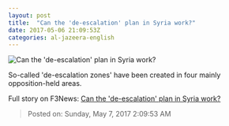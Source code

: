 ```yaml
---
layout: post
title:  "Can the 'de-escalation' plan in Syria work?"
date: 2017-05-06 21:09:53Z
categories: al-jazeera-english
---
```


![Can the 'de-escalation' plan in Syria work?](http://www.aljazeera.com/mritems/Images/2017/5/6/8ae6af2b95734064967e2b4fea32acd1_18.jpg)

So-called 'de-escalation zones' have been created in four mainly opposition-held areas.


Full story on F3News: [Can the 'de-escalation' plan in Syria work?](http://www.f3nws.com/n/tyzYJC)

> Posted on: Sunday, May 7, 2017 2:09:53 AM
